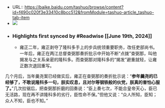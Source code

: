 - URL:: https://baike.baidu.com/tashuo/browse/content?id=f490c020f3e33410c8bcc512&fromModule=tashuo-article_tashuo-tab-item
- ![](https://readwise-assets.s3.amazonaws.com/static/images/article2.74d541386bbf.png)
- ### Highlights first synced by #Readwise [[June 19th, 2024]]
    - 雍正二年，雍正剥夺了隆科多手上的步兵统领重要职务，改任吏部尚书。一年后，雍正在两江总督查弼那奏折批示中开始不断“点拨”查弼那，叫他揭发与之关系亲密的隆科多。而查弼那对隆科多的“揭发”避重就轻，让雍正数次退回重写。

几个月后，当年羹尧案已经做实后，雍正在查弼那的奏折批示说：“**参年羹尧的已经够了，不敢说隆科多一句，朕实叹息，且对尔等钢铁般的伙党，朕真的害怕心服了。**”几次拉锯后，把查弼那折磨的回奏说：“臣上奏七次，不能合皇帝天心，臣已无活路，现在再不讲隆科多的劣行，臣性命不保。”但他又说：“众人所知，臣知；众人不知，臣也不知。”
